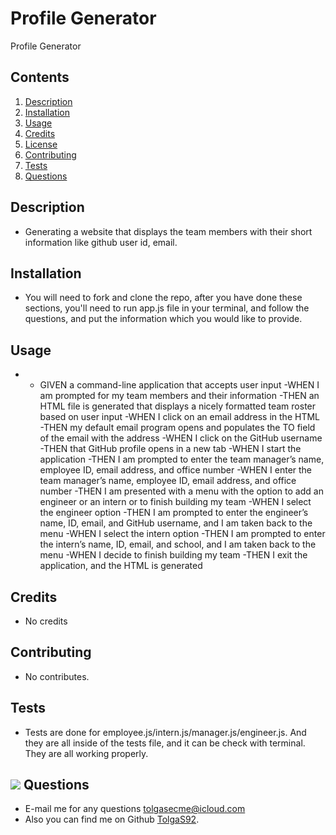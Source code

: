 # Profile Generator

Profile Generator

## Contents
1. [Description](#Description)
2. [Installation](#Installation)
3. [Usage](#Usage)
4. [Credits](#Credits)
5. [License](#License)
6. [Contributing](#Contributing)
7. [Tests](#Tests)
8. [Questions](#Questions)
## Description 
- Generating a website that displays the team members with their short information like github user id, email. 
## Installation
- You will need to fork and clone the repo, after you have done these sections, you'll need to run app.js file in your terminal, and follow the questions, and put the information which you would like to provide.
## Usage
- - GIVEN a command-line application that accepts user input -WHEN I am prompted for my team members and their information -THEN an HTML file is generated that displays a nicely formatted team roster based on user input -WHEN I click on an email address in the HTML -THEN my default email program opens and populates the TO field of the email with the address -WHEN I click on the GitHub username -THEN that GitHub profile opens in a new tab -WHEN I start the application -THEN I am prompted to enter the team manager’s name, employee ID, email address, and office number -WHEN I enter the team manager’s name, employee ID, email address, and office number -THEN I am presented with a menu with the option to add an engineer or an intern or to finish building my team -WHEN I select the engineer option -THEN I am prompted to enter the engineer’s name, ID, email, and GitHub username, and I am taken back to the menu -WHEN I select the intern option -THEN I am prompted to enter the intern’s name, ID, email, and school, and I am taken back to the menu -WHEN I decide to finish building my team -THEN I exit the application, and the HTML is generated


## Credits
- No credits
## Contributing
- No contributes.
## Tests
- Tests are done for employee.js/intern.js/manager.js/engineer.js. And they are all inside of the tests file, and it can be check with terminal. They are all working properly.
## <img src="https://icons.iconarchive.com/icons/social-media-icons/social-buntings/48/Aim-icon.png">  Questions
- E-mail me for any questions [tolgasecme@icloud.com](mailto:tolgasecme@icloud.com)
- Also you can find me on Github [TolgaS92](https://github.com/TolgaS92).
